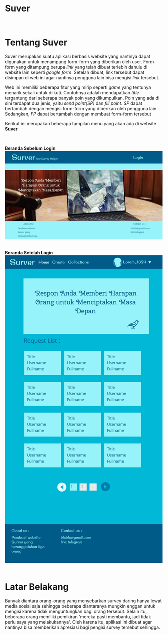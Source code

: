 # Suver
<br>
<h1>Tentang Suver</h1>

<p>Suver merupakan suatu aplikasi berbasis website yang nantinya dapat digunakan untuk menampung form-form yang diberikan oleh user. Form-form yang ditampung berupa <i>link</i>
yang telah dibuat terlebih dahulu di website lain seperti <i>google form</i>. Setelah dibuat, link tersebut dapat disimpan di web ini agar nantinya pengguna lain bisa mengisi <i>link</i> tersebut.</p>

<p>Web ini memiliki beberapa fitur yang mirip seperti <i>game</i> yang tentunya menarik sekali untuk diikuti. Contohnya adalah mendapatkan <i>title</i> tergantung dari seberapa banyak poin yang dikumpulkan. Poin yang ada di sini terdapat dua jenis, yaitu <i>send point(SP)</i> dan <i>fill point<FP></i>. <i>SP</i> dapat bertambah dengan mengisi form-form yang diberikan oleh pengguna lain. Sedangkan, <i>FP</i> dapat bertambah dengan membuat form-form tersebut</p>
  
<p>Berikut ini merupakan beberapa tampilan menu yang akan ada di website <b>Suver</b></p><br>

<b>Beranda Sebelum Login</b><br>
<img src="/Image/HomeBeforeLogin1.jpg"><br><br>

<b>Beranda Setelah Login</b><br>
<img src="/Image/HomeAfterLogin.jpg"><br><br>

<h1>Latar Belakang</h1>
<p>Banyak diantara orang-orang yang menyebarkan survey daring hanya lewat media sosial saja sehingga beberapa diantaranya mungkin enggan untuk mengisi karena tidak menguntungkan bagi orang tersebut. Selain itu, beberapa orang memiliki pemikiran 'mereka pasti membantu, jadi tidak perlu saya yang melakukannya'.  Oleh karena itu, aplikasi ini dibuat agar nantinya bisa memberikan apresiasi bagi pengisi survey tersebut sehingga.</p>
